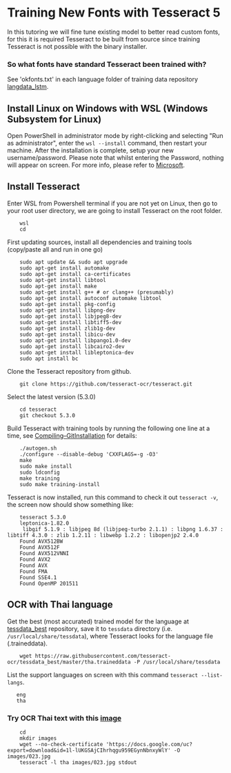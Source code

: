 # Training New Fonts with Tesseract 5
In this tutoring we will fine tune existing model to better read custom fonts, for this it is required Tesseract to be built from source since training Tesseract is not possible with the binary installer.
### So what fonts have standard Tesseract been trained with?
See 'okfonts.txt' in each language folder of training data repository [langdata_lstm](https://github.com/tesseract-ocr/langdata_lstm). 
## Install Linux on Windows with WSL (Windows Subsystem for Linux)
Open PowerShell in administrator mode by right-clicking and selecting "Run as administrator", enter the `wsl --install` command, then restart your machine. After the installation is complete, setup your new username/password. Please note that whilst entering the Password, nothing will appear on screen. For more info, please refer to [Microsoft](https://learn.microsoft.com/en-us/windows/wsl/setup/environment#set-up-your-linux-username-and-password).

## Install Tesseract
Enter WSL from Powershell terminal if you are not yet on Linux, then go to your root user directory, we are going to install Tesseract on the root folder.

```
    wsl
    cd
```

First updating sources, install all dependencies and training tools (copy/paste all and run in one go)

```
    sudo apt update && sudo apt upgrade
    sudo apt-get install automake
    sudo apt-get install ca-certificates 
    sudo apt-get install libtool
    sudo apt-get install make
    sudo apt-get install g++ # or clang++ (presumably)
    sudo apt-get install autoconf automake libtool
    sudo apt-get install pkg-config
    sudo apt-get install libpng-dev
    sudo apt-get install libjpeg8-dev
    sudo apt-get install libtiff5-dev
    sudo apt-get install zlib1g-dev
    sudo apt-get install libicu-dev
    sudo apt-get install libpango1.0-dev
    sudo apt-get install libcairo2-dev
    sudo apt-get install libleptonica-dev
    sudo apt install bc
```

Clone the Tesseract repository from github.

```
    git clone https://github.com/tesseract-ocr/tesseract.git
```

Select the latest version (5.3.0)

```
    cd tesseract
    git checkout 5.3.0
```

Build Tesseract with training tools by running the following one line at a time, see [Compiling–GitInstallation](https://tesseract-ocr.github.io/tessdoc/Compiling-%E2%80%93-GitInstallation.md) for details:

```
    ./autogen.sh
    ./configure --disable-debug 'CXXFLAGS=-g -O3'
    make
    sudo make install
    sudo ldconfig
    make training
    sudo make training-install    
```

Tesseract is now installed, run this command to check it out `tesseract -v`, the screen now should show something like:

```
    tesseract 5.3.0
    leptonica-1.82.0
     libgif 5.1.9 : libjpeg 8d (libjpeg-turbo 2.1.1) : libpng 1.6.37 : libtiff 4.3.0 : zlib 1.2.11 : libwebp 1.2.2 : libopenjp2 2.4.0
    Found AVX512BW
    Found AVX512F
    Found AVX512VNNI
    Found AVX2
    Found AVX
    Found FMA
    Found SSE4.1
    Found OpenMP 201511
```
## OCR with Thai language
Get the best (most accurated) trained model for the language at [tessdata_best](https://github.com/tesseract-ocr/tessdata_best) repository, save it to `tessdata` directory (i.e. `/usr/local/share/tessdata`), where Tesseract looks for the language file (.traineddata).

```
    wget https://raw.githubusercontent.com/tesseract-ocr/tessdata_best/master/tha.traineddata -P /usr/local/share/tessdata
```

List the support languages on screen with this command `tesseract --list-langs`.

```
   eng
   tha
```

### Try OCR Thai text with this [image](https://drive.google.com/file/d/1l-lUKGSAjCIhrhqgu959EGynNbnxyWlY/view?usp=share_link)

```
    cd
    mkdir images
    wget --no-check-certificate 'https://docs.google.com/uc?export=download&id=1l-lUKGSAjCIhrhqgu959EGynNbnxyWlY' -O images/023.jpg
    tesseract -l tha images/023.jpg stdout
```
